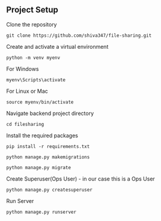 
## Project Setup 
Clone the repository
```
git clone https://github.com/shiva347/file-sharing.git
```

Create and activate a virtual environment
```
python -m venv myenv
```
For Windows 
```
myenv\Scripts\activate
```
For Linux or Mac
```
source myenv/bin/activate
```
Navigate backend project directory
```
cd filesharing
```
Install the required packages
```
pip install -r requirements.txt
```

```
python manage.py makemigrations
```

```
python manage.py migrate
```
Create Superuser(Ops User) - in our case this is a Ops User
```
python manage.py createsuperuser
```
Run Server
```
python manage.py runserver
```
